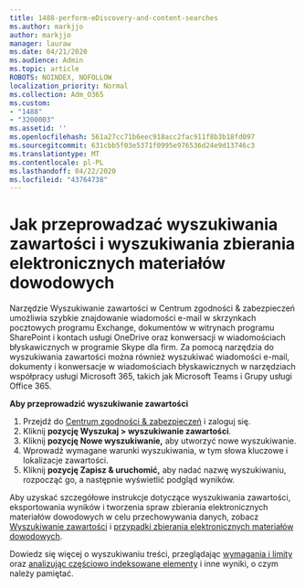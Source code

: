 ```yaml
---
title: 1488-perform-eDiscovery-and-content-searches
ms.author: markjjo
author: markjjo
manager: lauraw
ms.date: 04/21/2020
ms.audience: Admin
ms.topic: article
ROBOTS: NOINDEX, NOFOLLOW
localization_priority: Normal
ms.collection: Adm_O365
ms.custom:
- "1488"
- "3200003"
ms.assetid: ''
ms.openlocfilehash: 561a27cc71b6eec918acc2fac911f8b3b18fd097
ms.sourcegitcommit: 631cbb5f03e5371f0995e976536d24e9d13746c3
ms.translationtype: MT
ms.contentlocale: pl-PL
ms.lasthandoff: 04/22/2020
ms.locfileid: "43764738"
---
```

# <a name="how-to-perform-content-searches-and-ediscovery-searches"></a>Jak przeprowadzać wyszukiwania zawartości i wyszukiwania zbierania elektronicznych materiałów dowodowych

Narzędzie Wyszukiwanie zawartości w Centrum zgodności & zabezpieczeń umożliwia szybkie znajdowanie wiadomości e-mail w skrzynkach pocztowych programu Exchange, dokumentów w witrynach programu SharePoint i kontach usługi OneDrive oraz konwersacji w wiadomościach błyskawicznych w programie Skype dla firm. Za pomocą narzędzia do wyszukiwania zawartości można również wyszukiwać wiadomości e-mail, dokumenty i konwersacje w wiadomościach błyskawicznych w narzędziach współpracy usługi Microsoft 365, takich jak Microsoft Teams i Grupy usługi Office 365.

**Aby przeprowadzić wyszukiwanie zawartości**

1. Przejdź do [Centrum zgodności & zabezpieczeń](https://protection.office.com) i zaloguj się.
2. Kliknij **pozycję Wyszukaj > wyszukiwanie zawartości**.
3. Kliknij **pozycję Nowe wyszukiwanie,** aby utworzyć nowe wyszukiwanie.
4. Wprowadź wymagane warunki wyszukiwania, w tym słowa kluczowe i lokalizacje zawartości.  
5. Kliknij **pozycję Zapisz & uruchomić,** aby nadać nazwę wyszukiwaniu, rozpocząć go, a następnie wyświetlić podgląd wyników.

Aby uzyskać szczegółowe instrukcje dotyczące wyszukiwania zawartości, eksportowania wyników i tworzenia spraw zbierania elektronicznych materiałów dowodowych w celu przechowywania danych, zobacz [Wyszukiwanie zawartości](https://docs.microsoft.com/office365/securitycompliance/content-search) i [przypadki zbierania elektronicznych materiałów dowodowych](https://docs.microsoft.com/office365/securitycompliance/ediscovery-cases).

Dowiedz się więcej o wyszukiwaniu treści, przeglądając [wymagania i limity](https://docs.microsoft.com/office365/securitycompliance/limits-for-content-search) oraz [analizując częściowo indeksowane elementy](https://docs.microsoft.com/office365/securitycompliance/investigating-partially-indexed-items-in-ediscovery) i inne wyniki, o czym należy pamiętać.